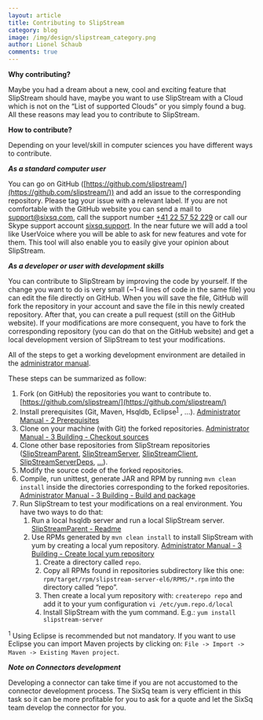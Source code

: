 ```yaml
---
layout: article
title: Contributing to SlipStream
category: blog
image: /img/design/slipstream_category.png
author: Lionel Schaub
comments: true
---
```


**Why contributing?**

Maybe you had a dream about a new, cool and exciting feature that SlipStream should have, maybe you want to use SlipStream with a Cloud which is not on the “List of supported Clouds” or you simply found a bug. All these reasons may lead you to contribute to SlipStream.


**How to contribute?**

Depending on your level/skill in computer sciences you have different ways to contribute.


***As a standard computer user***

You can go on GitHub ([https://github.com/slipstream/](https://github.com/slipstream/)) and add an issue to the corresponding repository. Please tag your issue with a relevant label.
If you are not comfortable with the GitHub website you can send a mail to [support@sixsq.com](mailto:support@sixsq.com), call the support number [+41 22 57 52 229](tel:0041225752229) or call our Skype support account [sixsq.support](callto:sixsq.support).
In the near future we will add a tool like UserVoice where you will be able to ask for new features and vote for them. This tool will also enable you to easily give your opinion about SlipStream.


***As a developer or user with development skills***

You can contribute to SlipStream by improving the code by yourself.
If the change you want to do is very small (~1-4 lines of code in the same file) you can edit the file directly on GitHub. 
When you will save the file, GitHub will fork the repository in your account and save the file in this newly created repository. 
After that, you can create a pull request (still on the GitHub website).
If your modifications are more consequent, you have to fork the corresponding repository (you can do that on the GitHub website) and get a local development version of SlipStream to test your modifications.

All of the steps to get a working development environment are detailed in the [administrator manual](https://github.com/slipstream/SlipStreamDocumentation/tree/master/docs/administrator-manual/src/main/markdown). 

These steps can be summarized as follow:
1.  Fork (on GitHub) the repositories you want to contribute to. [https://github.com/slipstream/](https://github.com/slipstream/)
2.  Install prerequisites (Git, Maven, Hsqldb, Eclipse<sup>[1](#note1)</sup> , …). [Administrator Manual - 2 Prerequisites](https://github.com/slipstream/SlipStreamDocumentation/blob/master/docs/administrator-manual/src/main/markdown/02-prerequisites.md)
3.  Clone on your machine (with Git) the forked repositories. [Administrator Manual - 3 Building - Checkout sources](https://github.com/slipstream/SlipStreamDocumentation/blob/master/docs/administrator-manual/src/main/markdown/03-building.md#checkout-sources)
4.  Clone other base repositories from SlipStream repositories ([SlipStreamParent](https://github.com/slipstream/SlipStreamParent), [SlipStreamServer](https://github.com/slipstream/SlipStreamServer), [SlipStreamClient](https://github.com/slipstream/SlipStreamClient), [SlipStreamServerDeps](https://github.com/slipstream/SlipStreamServerDeps), […](https://github.com/slipstream/)).
5.  Modify the source code of the forked repositories.
6.  Compile, run unittest, generate JAR and RPM by running `mvn clean install` inside the directories corresponding to the forked repositories. [Administrator Manual - 3 Building - Build and package](https://github.com/slipstream/SlipStreamDocumentation/blob/master/docs/administrator-manual/src/main/markdown/03-building.md#build-and-package)
7.  Run SlipStream to test your modifications on a real environment. You have two ways to do that:
    1. Run a local hsqldb server and run a local SlipStream server. [SlipStreamParent - Readme](https://github.com/slipstream/SlipStreamParent/blob/master/README.md)
    2. Use RPMs generated by `mvn clean install` to install SlipStream with yum by creating a local yum repository. [Administrator Manual - 3 Building - Create local yum repository](https://github.com/slipstream/SlipStreamDocumentation/blob/master/docs/administrator-manual/src/main/markdown/03-building.md#create-local-yum-repository)
        1. Create a directory called `repo`.
        2. Copy all RPMs found in repositories subdirectory like this one: `rpm/target/rpm/slipstream-server-el6/RPMS/*.rpm` into the directory called “repo”.
        3. Then create a local yum repository with: `createrepo repo` and add it to your yum configuration `vi /etc/yum.repo.d/local`
        4. Install SlipStream with the yum command. E.g.: `yum install slipstream-server`

<sup id="note1">1</sup> Using Eclipse is recommended but not mandatory. If you want to use Eclipse you can import Maven projects by clicking on: `File -> Import -> Maven -> Existing Maven project`.


***Note on Connectors development***

Developing a connector can take time if you are not accustomed to the connector development process. The SixSq team is very efficient in this task so it can be more profitable for you to ask for a quote and let the SixSq team develop the connector for you.


